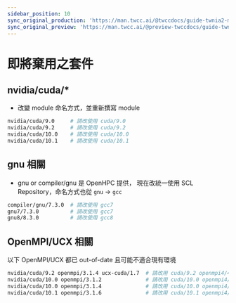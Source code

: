```yaml
---
sidebar_position: 10
sync_original_production: 'https://man.twcc.ai/@twccdocs/guide-twnia2-module-to-be-deprecated-zh' 
sync_original_preview: 'https://man.twcc.ai/@preview-twccdocs/guide-twnia2-module-to-be-deprecated-zh' 
---
```



# 即將棄用之套件


## nvidia/cuda/*
- 改變 module 命名方式，並重新撰寫 module
```bash
nvidia/cuda/9.0     # 請改使用 cuda/9.0
nvidia/cuda/9.2     # 請改使用 cuda/9.2
nvidia/cuda/10.0    # 請改使用 cuda/10.0
nvidia/cuda/10.1    # 請改使用 cuda/10.1
```
## gnu 相關
- gnu or compiler/gnu 是 OpenHPC 提供，
  現在改統一使用 SCL Repository，命名方式也從 `gnu` -> `gcc`
```bash
compiler/gnu/7.3.0  # 請改使用 gcc7
gnu7/7.3.0          # 請改使用 gcc7
gnu8/8.3.0          # 請改使用 gcc8
```

## OpenMPI/UCX 相關
以下 OpenMPI/UCX 都已 out-of-date 且可能不適合現有環境

```bash
nvidia/cuda/9.2 openmpi/3.1.4 ucx-cuda/1.7  # 請改用 cuda/9.2 openmpi4/4.1.1
nvidia/cuda/10.0 openmpi/3.1.2              # 請改用 cuda/10.0 openmpi4/4.1.1
nvidia/cuda/10.0 openmpi/3.1.4              # 請改用 cuda/10.0 openmpi4/4.1.1
nvidia/cuda/10.1 openmpi/3.1.6              # 請改用 cuda/10.1 openmpi4/4.1.1
```
